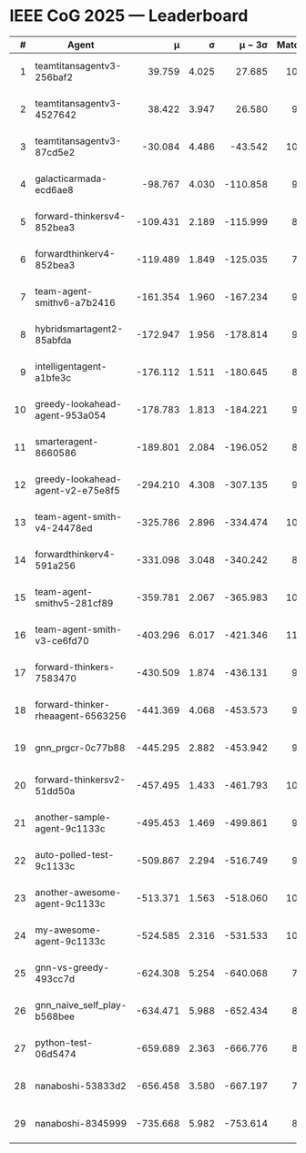 # IEEE CoG 2025 — Leaderboard

| # | Agent | μ | σ | μ − 3σ | Matches | Updated |
|---:|---|---:|---:|---:|---:|---|
| 1 | teamtitansagentv3-256baf2 | 39.759 | 4.025 | 27.685 | 10280 | 2025-08-20 23:16 |
| 2 | teamtitansagentv3-4527642 | 38.422 | 3.947 | 26.580 | 9554 | 2025-08-20 23:16 |
| 3 | teamtitansagentv3-87cd5e2 | -30.084 | 4.486 | -43.542 | 10726 | 2025-08-20 23:16 |
| 4 | galacticarmada-ecd6ae8 | -98.767 | 4.030 | -110.858 | 9960 | 2025-08-20 23:16 |
| 5 | forward-thinkersv4-852bea3 | -109.431 | 2.189 | -115.999 | 8109 | 2025-08-20 23:16 |
| 6 | forwardthinkerv4-852bea3 | -119.489 | 1.849 | -125.035 | 7983 | 2025-08-20 23:16 |
| 7 | team-agent-smithv6-a7b2416 | -161.354 | 1.960 | -167.234 | 9520 | 2025-08-20 23:16 |
| 8 | hybridsmartagent2-85abfda | -172.947 | 1.956 | -178.814 | 9103 | 2025-08-20 23:16 |
| 9 | intelligentagent-a1bfe3c | -176.112 | 1.511 | -180.645 | 8418 | 2025-08-20 23:16 |
| 10 | greedy-lookahead-agent-953a054 | -178.783 | 1.813 | -184.221 | 9770 | 2025-08-20 23:16 |
| 11 | smarteragent-8660586 | -189.801 | 2.084 | -196.052 | 8735 | 2025-08-20 23:16 |
| 12 | greedy-lookahead-agent-v2-e75e8f5 | -294.210 | 4.308 | -307.135 | 9990 | 2025-08-20 23:16 |
| 13 | team-agent-smith-v4-24478ed | -325.786 | 2.896 | -334.474 | 10522 | 2025-08-20 23:16 |
| 14 | forwardthinkerv4-591a256 | -331.098 | 3.048 | -340.242 | 8484 | 2025-08-20 23:16 |
| 15 | team-agent-smithv5-281cf89 | -359.781 | 2.067 | -365.983 | 10440 | 2025-08-20 23:16 |
| 16 | team-agent-smith-v3-ce6fd70 | -403.296 | 6.017 | -421.346 | 11022 | 2025-08-20 23:16 |
| 17 | forward-thinkers-7583470 | -430.509 | 1.874 | -436.131 | 9240 | 2025-08-20 23:16 |
| 18 | forward-thinker-rheaagent-6563256 | -441.369 | 4.068 | -453.573 | 9446 | 2025-08-20 23:16 |
| 19 | gnn_prgcr-0c77b88 | -445.295 | 2.882 | -453.942 | 9070 | 2025-08-20 23:16 |
| 20 | forward-thinkersv2-51dd50a | -457.495 | 1.433 | -461.793 | 10286 | 2025-08-20 23:16 |
| 21 | another-sample-agent-9c1133c | -495.453 | 1.469 | -499.861 | 9980 | 2025-08-20 23:16 |
| 22 | auto-polled-test-9c1133c | -509.867 | 2.294 | -516.749 | 9500 | 2025-08-20 23:16 |
| 23 | another-awesome-agent-9c1133c | -513.371 | 1.563 | -518.060 | 10700 | 2025-08-20 23:16 |
| 24 | my-awesome-agent-9c1133c | -524.585 | 2.316 | -531.533 | 10300 | 2025-08-20 23:16 |
| 25 | gnn-vs-greedy-493cc7d | -624.308 | 5.254 | -640.068 | 7940 | 2025-08-20 23:16 |
| 26 | gnn_naive_self_play-b568bee | -634.471 | 5.988 | -652.434 | 8400 | 2025-08-20 23:16 |
| 27 | python-test-06d5474 | -659.689 | 2.363 | -666.776 | 8210 | 2025-08-20 23:16 |
| 28 | nanaboshi-53833d2 | -656.458 | 3.580 | -667.197 | 7870 | 2025-08-20 23:16 |
| 29 | nanaboshi-8345999 | -735.668 | 5.982 | -753.614 | 8490 | 2025-08-20 23:16 |

